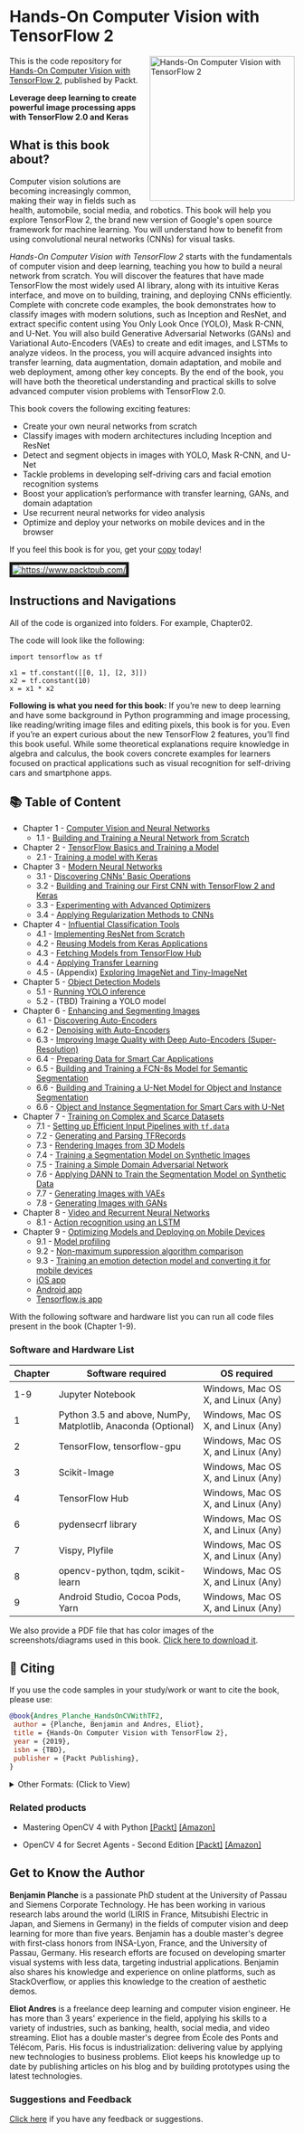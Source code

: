 # Hands-On Computer Vision with TensorFlow 2

<a href="https://www.packtpub.com/application-development/hands-computer-vision-tensorflow-2?utm_source=github&utm_medium=repository&utm_campaign="><img src="./banner_images/book_cover.png" alt="Hands-On Computer Vision with TensorFlow 2" height="256px" align="right"></a>

This is the code repository for [Hands-On Computer Vision with TensorFlow 2](https://www.packtpub.com/application-development/hands-computer-vision-tensorflow-2), published by Packt.

**Leverage deep learning to create powerful image processing apps with TensorFlow 2.0 and Keras**

## What is this book about?
Computer vision solutions are becoming increasingly common, making their way in fields such as health, automobile, social media, and robotics. This book will help you explore TensorFlow 2, the brand new version of Google's open source framework for machine learning. You will understand how to benefit from using convolutional neural networks (CNNs) for visual tasks. 

_Hands-On Computer Vision with TensorFlow 2_ starts with the fundamentals of computer vision and deep learning, teaching you how to build a neural network from scratch. You will discover the features that have made TensorFlow the most widely used AI library, along with its intuitive Keras interface, and move on to building, training, and deploying CNNs efficiently. Complete with concrete code examples, the book demonstrates how to classify images with modern solutions, such as Inception and ResNet, and extract specific content using You Only Look Once (YOLO), Mask R-CNN, and U-Net. You will also build Generative Adversarial Networks (GANs) and Variational Auto-Encoders (VAEs) to create and edit images, and LSTMs to analyze videos. In the process, you will acquire advanced insights into transfer learning, data augmentation, domain adaptation, and mobile and web deployment, among other key concepts. By the end of the book, you will have both the theoretical understanding and practical skills to solve advanced computer vision problems with TensorFlow 2.0.

This book covers the following exciting features:
* Create your own neural networks from scratch
* Classify images with modern architectures including Inception and ResNet
* Detect and segment objects in images with YOLO, Mask R-CNN, and U-Net
* Tackle problems in developing self-driving cars and facial emotion recognition systems
* Boost your application’s performance with transfer learning, GANs, and domain adaptation
* Use recurrent neural networks for video analysis
* Optimize and deploy your networks on mobile devices and in the browser


If you feel this book is for you, get your [copy](https://www.amazon.com/dp/1788830644) today!

<a href="https://www.packtpub.com/?utm_source=github&utm_medium=banner&utm_campaign=GitHubBanner"><img src="https://raw.githubusercontent.com/PacktPublishing/GitHub/master/GitHub.png" 
alt="https://www.packtpub.com/" border="5" /></a>

## Instructions and Navigations
All of the code is organized into folders. For example, Chapter02.

The code will look like the following:
```
import tensorflow as tf

x1 = tf.constant([[0, 1], [2, 3]])
x2 = tf.constant(10)
x = x1 * x2
```

**Following is what you need for this book:**
If you’re new to deep learning and have some background in Python programming and image processing, like reading/writing image files and editing pixels, this book is for you. Even if you’re an expert curious about the new TensorFlow 2 features, you’ll find this book useful.
While some theoretical explanations require knowledge in algebra and calculus, the book covers concrete examples for learners focused on practical applications such as visual recognition for self-driving cars and smartphone apps.

## :books: Table of Content

- Chapter 1 - [Computer Vision and Neural Networks](/Chapter01)
    - 1.1 - [Building and Training a Neural Network from Scratch](./Chapter01/ch1_nb1_build_and_train_neural_network_from_scratch.ipynb)
- Chapter 2 - [TensorFlow Basics and Training a Model ](/Chapter02)
    - 2.1 - [Training a model with Keras](./Chapter02/ch2_nb1_mnist_keras.ipynb)
- Chapter 3 - [Modern Neural Networks](/Chapter03)
    - 3.1 - [Discovering CNNs' Basic Operations](./Chapter03/ch3_nb1_discover_cnns_basic_ops.ipynb)
    - 3.2 - [Building and Training our First CNN with TensorFlow 2 and Keras](./Chapter03/ch3_nb2_build_and_train_first_cnn_with_tf2.ipynb)
    - 3.3 - [Experimenting with Advanced Optimizers](./Chapter03/ch3_nb3_experiment_with_optimizers.ipynb)
    - 3.4 - [Applying Regularization Methods to CNNs](./Chapter03/ch3_nb4_apply_regularization_methods_to_cnns.ipynb)
- Chapter 4 - [Influential Classification Tools](/Chapter04)
    - 4.1 - [Implementing ResNet from Scratch](./Chapter04/ch4_nb1_implement_resnet_from_scratch.ipynb)
    - 4.2 - [Reusing Models from Keras Applications](./Chapter04/ch4_nb2_reuse_models_from_keras_apps.ipynb)
    - 4.3 - [Fetching Models from TensorFlow Hub](./Chapter04/ch4_nb3_fetch_models_from_tf_hub.ipynb)
    - 4.4 - [Applying Transfer Learning](./Chapter04/ch4_nb4_apply_transfer_learning.ipynb)
    - 4.5 - (Appendix) [Exploring ImageNet and Tiny-ImageNet](./Chapter04/ch4_nb5_explore_imagenet_and_its_tiny_version.ipynb)
 - Chapter 5 - [Object Detection Models](/Chapter05)
    - 5.1 - [Running YOLO inference](./Chapter05/ch5_nb1_yolo_inference.ipynb)
    - 5.2 - (TBD) Training a YOLO model
 - Chapter 6 - [Enhancing and Segmenting Images](./Chapter06)
    - 6.1 - [Discovering Auto-Encoders](./Chapter06/ch6_nb1_discover_autoencoders.ipynb)
    - 6.2 - [Denoising with Auto-Encoders](./Chapter06/ch6_nb2_denoise_with_autoencoders.ipynb)
    - 6.3 - [Improving Image Quality with Deep Auto-Encoders (Super-Resolution)](./Chapter06/ch6_nb3_improve_image_quality_with_dae.ipynb)
    - 6.4 - [Preparing Data for Smart Car Applications](./Chapter06/ch6_nb4_preparing_data_for_smart_car_apps.ipynb)
    - 6.5 - [Building and Training a FCN-8s Model for Semantic Segmentation](./Chapter06/ch6_nb5_build_and_train_a_fcn8s_semantic_segmentation_model_for_smart_cars.ipynb)
    - 6.6 - [Building and Training a U-Net Model for Object and Instance Segmentation](./Chapter06/ch6_nb6_build_and_train_a_unet_for_urban_object_and_instance_segmentation.ipynb)
    - 6.6 - [Object and Instance Segmentation for Smart Cars with U-Net](./Chapter06/ch6_nb6_object_and_instance_segmentation_for_smart_cars_with_unet.ipynb)
- Chapter 7 - [Training on Complex and Scarce Datasets](/Chapter07)
    - 7.1 - [Setting up Efficient Input Pipelines with `tf.data`](./Chapter07/ch7_nb1_set_up_efficient_input_pipelines_with_tf_data.ipynb)
    - 7.2 - [Generating and Parsing TFRecords](./Chapter07/ch7_nb2_generate_and_parse_tfrecords.ipynb)
    - 7.3 - [Rendering Images from 3D Models](./Chapter07/ch7_nb3_render_images_from_3d_models.ipynb)
    - 7.4 - [Training a Segmentation Model on Synthetic Images](./Chapter07/ch7_nb4_train_segmentation_model_on_synthetic_images.ipynb)
    - 7.5 - [Training a Simple Domain Adversarial Network](./Chapter07/ch7_nb5_train_a_simple_domain_adversarial_network_(dann).ipynb)
    - 7.6 - [Applying DANN to Train the Segmentation Model on Synthetic Data](./Chapter07/ch7_nb6_apply_dann_to_train_segmentation_model_on_synthetic_data.ipynb)
    - 7.7 - [Generating Images with VAEs](./Chapter07/ch7_nb7_generate_images_with_vae_models.ipynb)
    - 7.8 - [Generating Images with GANs](./Chapter07/ch7_nb8_generate_images_with_gan_models.ipynb) 	
- Chapter 8 - [Video and Recurrent Neural Networks ](/Chapter08)
    - 8.1 - [Action recognition using an LSTM](./Chapter08/ch8_nb1_action_recognition.ipynb)
- Chapter 9 - [Optimizing Models and Deploying on Mobile Devices](/Chapter09)
    - 9.1 - [Model profiling](./Chapter09/ch9_nb1_profiling.ipynb)
    - 9.2 - [Non-maximum suppression algorithm comparison](./Chapter09/ch9_nb2_nms_speed_comparison.ipynb)
    - 9.3 - [Training an emotion detection model and converting it for mobile devices](./Chapter09/ch9_nb3_train_model.ipynb)
    - [iOS app](./Chapter09/coreml_ios)
    - [Android app](./Chapter09/tf_lite_android)
    - [Tensorflow.js app](./Chapter09/tfjs)

With the following software and hardware list you can run all code files present in the book (Chapter 1-9).
### Software and Hardware List 
| Chapter| Software required                                           | OS required                        |
| -------| ------------------------------------------------------------| ---------------------------------- |
| 1-9    | Jupyter Notebook                                            | Windows, Mac OS X, and Linux (Any) |
| 1      | Python 3.5 and above, NumPy, Matplotlib, Anaconda (Optional)| Windows, Mac OS X, and Linux (Any) |
| 2      | TensorFlow, tensorflow-gpu                                  | Windows, Mac OS X, and Linux (Any) |
| 3      | Scikit-Image                                                | Windows, Mac OS X, and Linux (Any) |
| 4      | TensorFlow Hub                                              | Windows, Mac OS X, and Linux (Any) |
| 6      | pydensecrf library                                          | Windows, Mac OS X, and Linux (Any) |
| 7      | Vispy, Plyfile                                              | Windows, Mac OS X, and Linux (Any) |
| 8      | opencv-python, tqdm, scikit-learn                           | Windows, Mac OS X, and Linux (Any) |
| 9      | Android Studio, Cocoa Pods, Yarn                            | Windows, Mac OS X, and Linux (Any) |

We also provide a PDF file that has color images of the screenshots/diagrams used in this book. [Click here to download it](https://www.packtpub.com/sites/default/files/downloads/9781788830645_ColorImages.pdf).

## :scroll: Citing

If you use the code samples in your study/work or want to cite the book, please use:

```bibtex
@book{Andres_Planche_HandsOnCVWithTF2,
 author = {Planche, Benjamin and Andres, Eliot},
 title = {Hands-On Computer Vision with TensorFlow 2},
 year = {2019},
 isbn = {TBD},
 publisher = {Packt Publishing},
}
```

<details><summary>Other Formats: (Click to View)</summary>
    <br/>
    <table>
        <tbody>
            <tr>
                <th scope="row">MLA</th>
                <td>Planche, Benjamin and Andres, Eliot. <i>Hands-On Computer Vision with TensorFlow 2</i>. Packt Publishing Ltd, 2019.</td>
            </tr>
            <tr>
                <th scope="row">APA</th>
                <td>Planche B., & Andres, E. (2019). <i>Hands-On Computer Vision with TensorFlow 2</i>. Packt Publishing Ltd.</td>
            </tr>
            <tr>
                <th scope="row">Chicago</th>
                <td>Planche, Benjamin, and Andres, Eliot. <i>Hands-On Computer Vision with TensorFlow 2</i>. Packt Publishing Ltd, 2019.</td>
            </tr>
            <tr>
                <th scope="row">Harvard</th>
                <td>Planche B. and Andres, E., 2019. <i>Hands-On Computer Vision with TensorFlow 2</i>. Packt Publishing Ltd.</td>
            </tr>
            <tr>
                <th scope="row">Vancouver</th>
                <td>Planche B, Andres E. Hands-On Computer Vision with TensorFlow 2. Packt Publishing Ltd; 2019.</td>
            </tr>
        </tbody>
    </table>
<p>
    <a href="https://scholar.googleusercontent.com">EndNote</a> 
    <a href="https://scholar.googleusercontent.com">RefMan</a>
    <a href="https://scholar.googleusercontent.com" target="RefWorksMain">RefWorks</a>
</p>
</details>

### Related products
* Mastering OpenCV 4 with Python [[Packt]](https://www.packtpub.com/application-development/mastering-opencv-4-python?utm_source=github&utm_medium=repository&utm_campaign=) [[Amazon]](https://www.amazon.com/dp/1789344913)

* OpenCV 4 for Secret Agents - Second Edition [[Packt]](https://www.packtpub.com/application-development/opencv-4-secret-agents-second-edition?utm_source=github&utm_medium=repository&utm_campaign=) [[Amazon]](https://www.amazon.com/dp/1789345367)

## Get to Know the Author
**Benjamin Planche**
is a passionate PhD student at the University of Passau and Siemens Corporate Technology. He has been working in various research labs around the world (LIRIS in France, Mitsubishi Electric in Japan, and Siemens in Germany) in the fields of computer vision and deep learning for more than five years. Benjamin has a double master's degree with first-class honors from INSA-Lyon, France, and the University of Passau, Germany.
His research efforts are focused on developing smarter visual systems with less data, targeting industrial applications. Benjamin also shares his knowledge and experience on online platforms, such as StackOverflow, or applies this knowledge to the creation of aesthetic demos.


**Eliot Andres**
is a freelance deep learning and computer vision engineer. He has more than 3 years' experience in the field, applying his skills to a variety of industries, such as banking, health, social media, and video streaming. Eliot has a double master's degree from École des Ponts and Télécom, Paris.
His focus is industrialization: delivering value by applying new technologies to business problems. Eliot keeps his knowledge up to date by publishing articles on his blog and by building prototypes using the latest technologies.


### Suggestions and Feedback
[Click here](https://docs.google.com/forms/d/e/1FAIpQLSdy7dATC6QmEL81FIUuymZ0Wy9vH1jHkvpY57OiMeKGqib_Ow/viewform) if you have any feedback or suggestions.


